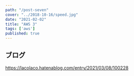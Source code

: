 ```yaml
---
path: "/post-seven"
cover: "../2018-10-16/speed.jpg"
date: "2021-02-02"
title: "AWS 3"
tags: ['aws']
published: true
---
```


## ブログ
https://lacolaco.hatenablog.com/entry/2021/03/08/100228

